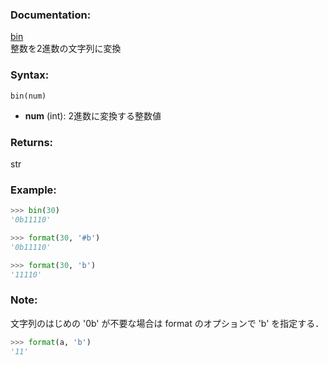 ### Documentation:

[bin](https://docs.python.org/ja/3/library/functions.html#bin)  
整数を2進数の文字列に変換

### Syntax:

```bin(num)```

- **num** (int): 2進数に変換する整数値

### Returns:

str

### Example: 

```python
>>> bin(30)
'0b11110'

>>> format(30, '#b')
'0b11110'

>>> format(30, 'b')
'11110'
```

### Note:
文字列のはじめの '0b' が不要な場合は format のオプションで 'b' を指定する．
```python
>>> format(a, 'b')
'11'
```